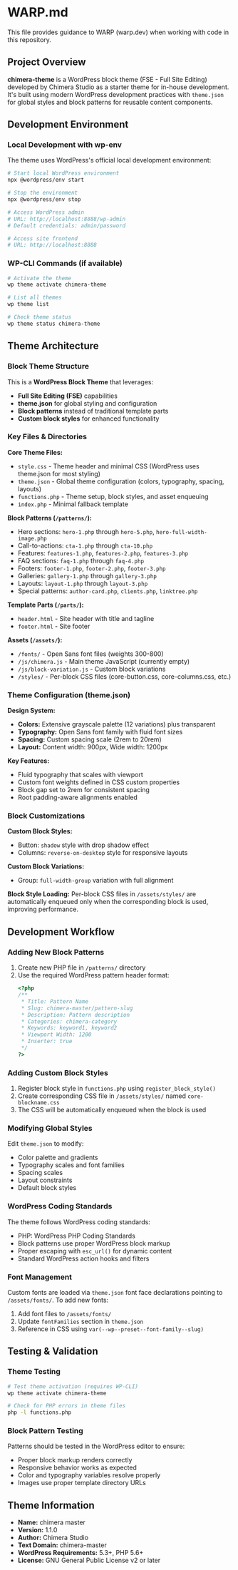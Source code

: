# WARP.md

This file provides guidance to WARP (warp.dev) when working with code in this repository.

## Project Overview

**chimera-theme** is a WordPress block theme (FSE - Full Site Editing) developed by Chimera Studio as a starter theme for in-house development. It's built using modern WordPress development practices with `theme.json` for global styles and block patterns for reusable content components.

## Development Environment

### Local Development with wp-env

The theme uses WordPress's official local development environment:

```bash
# Start local WordPress environment
npx @wordpress/env start

# Stop the environment  
npx @wordpress/env stop

# Access WordPress admin
# URL: http://localhost:8888/wp-admin
# Default credentials: admin/password

# Access site frontend
# URL: http://localhost:8888
```

### WP-CLI Commands (if available)

```bash
# Activate the theme
wp theme activate chimera-theme

# List all themes
wp theme list

# Check theme status
wp theme status chimera-theme
```

## Theme Architecture

### Block Theme Structure

This is a **WordPress Block Theme** that leverages:

- **Full Site Editing (FSE)** capabilities
- **theme.json** for global styling and configuration  
- **Block patterns** instead of traditional template parts
- **Custom block styles** for enhanced functionality

### Key Files & Directories

**Core Theme Files:**
- `style.css` - Theme header and minimal CSS (WordPress uses theme.json for most styling)
- `theme.json` - Global theme configuration (colors, typography, spacing, layouts)
- `functions.php` - Theme setup, block styles, and asset enqueuing
- `index.php` - Minimal fallback template

**Block Patterns (`/patterns/`):**
- Hero sections: `hero-1.php` through `hero-5.php`, `hero-full-width-image.php`
- Call-to-actions: `cta-1.php` through `cta-10.php`
- Features: `features-1.php`, `features-2.php`, `features-3.php`
- FAQ sections: `faq-1.php` through `faq-4.php`
- Footers: `footer-1.php`, `footer-2.php`, `footer-3.php`
- Galleries: `gallery-1.php` through `gallery-3.php`
- Layouts: `layout-1.php` through `layout-3.php`
- Special patterns: `author-card.php`, `clients.php`, `linktree.php`

**Template Parts (`/parts/`):**
- `header.html` - Site header with title and tagline
- `footer.html` - Site footer

**Assets (`/assets/`):**
- `/fonts/` - Open Sans font files (weights 300-800)
- `/js/chimera.js` - Main theme JavaScript (currently empty)  
- `/js/block-variation.js` - Custom block variations
- `/styles/` - Per-block CSS files (core-button.css, core-columns.css, etc.)

### Theme Configuration (theme.json)

**Design System:**
- **Colors:** Extensive grayscale palette (12 variations) plus transparent
- **Typography:** Open Sans font family with fluid font sizes
- **Spacing:** Custom spacing scale (2rem to 20rem)
- **Layout:** Content width: 900px, Wide width: 1200px

**Key Features:**
- Fluid typography that scales with viewport
- Custom font weights defined in CSS custom properties
- Block gap set to 2rem for consistent spacing
- Root padding-aware alignments enabled

### Block Customizations

**Custom Block Styles:**
- Button: `shadow` style with drop shadow effect
- Columns: `reverse-on-desktop` style for responsive layouts

**Custom Block Variations:**
- Group: `full-width-group` variation with full alignment

**Block Style Loading:**
Per-block CSS files in `/assets/styles/` are automatically enqueued only when the corresponding block is used, improving performance.

## Development Workflow

### Adding New Block Patterns

1. Create new PHP file in `/patterns/` directory
2. Use the required WordPress pattern header format:
   ```php
   <?php
   /**
    * Title: Pattern Name
    * Slug: chimera-master/pattern-slug
    * Description: Pattern description
    * Categories: chimera-category
    * Keywords: keyword1, keyword2
    * Viewport Width: 1200
    * Inserter: true
    */
   ?>
   ```

### Adding Custom Block Styles

1. Register block style in `functions.php` using `register_block_style()`
2. Create corresponding CSS file in `/assets/styles/` named `core-blockname.css`
3. The CSS will be automatically enqueued when the block is used

### Modifying Global Styles

Edit `theme.json` to modify:
- Color palette and gradients
- Typography scales and font families  
- Spacing scales
- Layout constraints
- Default block styles

### WordPress Coding Standards

The theme follows WordPress coding standards:
- PHP: WordPress PHP Coding Standards
- Block patterns use proper WordPress block markup
- Proper escaping with `esc_url()` for dynamic content
- Standard WordPress action hooks and filters

### Font Management

Custom fonts are loaded via `theme.json` font face declarations pointing to `/assets/fonts/`. To add new fonts:
1. Add font files to `/assets/fonts/`
2. Update `fontFamilies` section in `theme.json`
3. Reference in CSS using `var(--wp--preset--font-family--slug)`

## Testing & Validation

### Theme Testing

```bash
# Test theme activation (requires WP-CLI)
wp theme activate chimera-theme

# Check for PHP errors in theme files
php -l functions.php
```

### Block Pattern Testing

Patterns should be tested in the WordPress editor to ensure:
- Proper block markup renders correctly
- Responsive behavior works as expected
- Color and typography variables resolve properly
- Images use proper template directory URLs

## Theme Information

- **Name:** chimera master
- **Version:** 1.1.0  
- **Author:** Chimera Studio
- **Text Domain:** chimera-master
- **WordPress Requirements:** 5.3+, PHP 5.6+
- **License:** GNU General Public License v2 or later